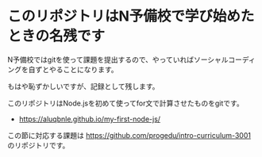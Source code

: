 # このリポジトリはN予備校で学び始めたときの名残です
N予備校ではgitを使って課題を提出するので、やっていればソーシャルコーディングを自ずとやることになります。

もはや恥ずかしいですが、記録として残します。

このリポジトリはNode.jsを初めて使ってfor文で計算させたものをgitです。

- https://aluqbnle.github.io/my-first-node-js/

この節に対応する課題は
https://github.com/progedu/intro-curriculum-3001
のリポジトリです。